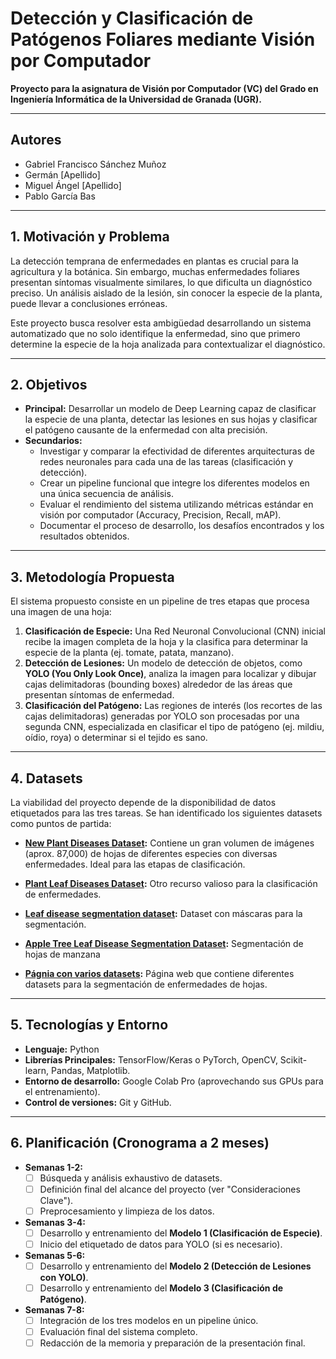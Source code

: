 # Detección y Clasificación de Patógenos Foliares mediante Visión por Computador

**Proyecto para la asignatura de Visión por Computador (VC) del Grado en Ingeniería Informática de la Universidad de Granada (UGR).**

---

## Autores

*   Gabriel Francisco Sánchez Muñoz
*   Germán [Apellido]
*   Miguel Ángel [Apellido]
*   Pablo García Bas

---

## 1. Motivación y Problema

La detección temprana de enfermedades en plantas es crucial para la agricultura y la botánica. Sin embargo, muchas enfermedades foliares presentan síntomas visualmente similares, lo que dificulta un diagnóstico preciso. Un análisis aislado de la lesión, sin conocer la especie de la planta, puede llevar a conclusiones erróneas.

Este proyecto busca resolver esta ambigüedad desarrollando un sistema automatizado que no solo identifique la enfermedad, sino que primero determine la especie de la hoja analizada para contextualizar el diagnóstico.

---

## 2. Objetivos

*   **Principal:** Desarrollar un modelo de Deep Learning capaz de clasificar la especie de una planta, detectar las lesiones en sus hojas y clasificar el patógeno causante de la enfermedad con alta precisión.
*   **Secundarios:**
    *   Investigar y comparar la efectividad de diferentes arquitecturas de redes neuronales para cada una de las tareas (clasificación y detección).
    *   Crear un pipeline funcional que integre los diferentes modelos en una única secuencia de análisis.
    *   Evaluar el rendimiento del sistema utilizando métricas estándar en visión por computador (Accuracy, Precision, Recall, mAP).
    *   Documentar el proceso de desarrollo, los desafíos encontrados y los resultados obtenidos.

---

## 3. Metodología Propuesta

El sistema propuesto consiste en un pipeline de tres etapas que procesa una imagen de una hoja:

1.  **Clasificación de Especie:** Una Red Neuronal Convolucional (CNN) inicial recibe la imagen completa de la hoja y la clasifica para determinar la especie de la planta (ej. tomate, patata, manzano).
2.  **Detección de Lesiones:** Un modelo de detección de objetos, como **YOLO (You Only Look Once)**, analiza la imagen para localizar y dibujar cajas delimitadoras (bounding boxes) alrededor de las áreas que presentan síntomas de enfermedad.
3.  **Clasificación del Patógeno:** Las regiones de interés (los recortes de las cajas delimitadoras) generadas por YOLO son procesadas por una segunda CNN, especializada en clasificar el tipo de patógeno (ej. mildiu, oídio, roya) o determinar si el tejido es sano.

---

## 4. Datasets

La viabilidad del proyecto depende de la disponibilidad de datos etiquetados para las tres tareas. Se han identificado los siguientes datasets como puntos de partida:

*   **[New Plant Diseases Dataset](https://www.kaggle.com/datasets/vipoooool/new-plant-diseases-dataset/data):** Contiene un gran volumen de imágenes (aprox. 87,000) de hojas de diferentes especies con diversas enfermedades. Ideal para las etapas de clasificación.
*   **[Plant Leaf Diseases Dataset](https://www.kaggle.com/datasets/nirmalsankalana/plant-diseases-training-dataset):** Otro recurso valioso para la clasificación de enfermedades.

*   **[Leaf disease segmentation dataset](https://www.kaggle.com/datasets/fakhrealam9537/leaf-disease-segmentation-dataset/data):** Dataset con máscaras para la segmentación.

*   **[Apple Tree Leaf Disease Segmentation Dataset](https://www.scidb.cn/en/detail?dataSetId=0e1f57004db842f99668d82183afd578):** Segmentación de hojas de manzana
*   **[Págnia con varios datasets](https://universe.roboflow.com/search?q=disease+-+v2+release+class%3Aleaf+object+detection):** Página web que contiene diferentes datasets para la segmentación de enfermedades de hojas.

---

## 5. Tecnologías y Entorno

*   **Lenguaje:** Python
*   **Librerías Principales:** TensorFlow/Keras o PyTorch, OpenCV, Scikit-learn, Pandas, Matplotlib.
*   **Entorno de desarrollo:** Google Colab Pro (aprovechando sus GPUs para el entrenamiento).
*   **Control de versiones:** Git y GitHub.

---

## 6. Planificación (Cronograma a 2 meses)

*   **Semanas 1-2:**
    *   [ ] Búsqueda y análisis exhaustivo de datasets.
    *   [ ] Definición final del alcance del proyecto (ver "Consideraciones Clave").
    *   [ ] Preprocesamiento y limpieza de los datos.
*   **Semanas 3-4:**
    *   [ ] Desarrollo y entrenamiento del **Modelo 1 (Clasificación de Especie)**.
    *   [ ] Inicio del etiquetado de datos para YOLO (si es necesario).
*   **Semanas 5-6:**
    *   [ ] Desarrollo y entrenamiento del **Modelo 2 (Detección de Lesiones con YOLO)**.
    *   [ ] Desarrollo y entrenamiento del **Modelo 3 (Clasificación de Patógeno)**.
*   **Semanas 7-8:**
    *   [ ] Integración de los tres modelos en un pipeline único.
    *   [ ] Evaluación final del sistema completo.
    *   [ ] Redacción de la memoria y preparación de la presentación final.
